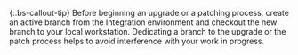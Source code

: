 {:.bs-callout-tip}
Before beginning an upgrade or a patching process, create an active branch from the Integration environment and checkout the new branch to your local workstation. Dedicating a branch to the upgrade or the patch process helps to avoid interference with your work in progress.